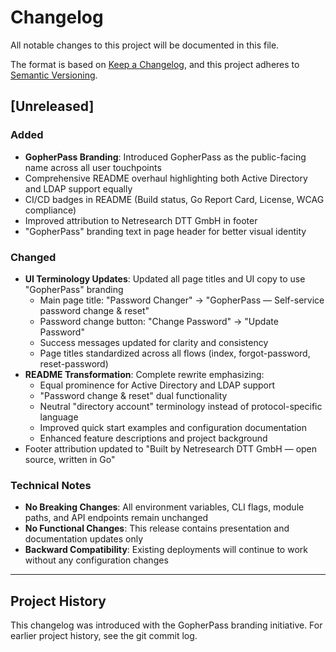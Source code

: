 # Changelog

All notable changes to this project will be documented in this file.

The format is based on [Keep a Changelog](https://keepachangelog.com/en/1.0.0/),
and this project adheres to [Semantic Versioning](https://semver.org/spec/v2.0.0.html).

## [Unreleased]

### Added

- **GopherPass Branding**: Introduced GopherPass as the public-facing name across all user touchpoints
- Comprehensive README overhaul highlighting both Active Directory and LDAP support equally
- CI/CD badges in README (Build status, Go Report Card, License, WCAG compliance)
- Improved attribution to Netresearch DTT GmbH in footer
- "GopherPass" branding text in page header for better visual identity

### Changed

- **UI Terminology Updates**: Updated all page titles and UI copy to use "GopherPass" branding
  - Main page title: "Password Changer" → "GopherPass — Self-service password change & reset"
  - Password change button: "Change Password" → "Update Password"
  - Success messages updated for clarity and consistency
  - Page titles standardized across all flows (index, forgot-password, reset-password)
- **README Transformation**: Complete rewrite emphasizing:
  - Equal prominence for Active Directory and LDAP support
  - "Password change & reset" dual functionality
  - Neutral "directory account" terminology instead of protocol-specific language
  - Improved quick start examples and configuration documentation
  - Enhanced feature descriptions and project background
- Footer attribution updated to "Built by Netresearch DTT GmbH — open source, written in Go"

### Technical Notes

- **No Breaking Changes**: All environment variables, CLI flags, module paths, and API endpoints remain unchanged
- **No Functional Changes**: This release contains presentation and documentation updates only
- **Backward Compatibility**: Existing deployments will continue to work without any configuration changes

---

## Project History

This changelog was introduced with the GopherPass branding initiative. For earlier project history, see the git commit log.

